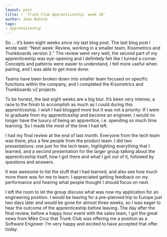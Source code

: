 ```yaml
---
layout: post
title: ! 'Trunk Club Apprenticeship: week 26'
author: Jean Bahnik
tags: 
- apprenticeship
---
```

So … it’s been eight weeks since my last blog post. The last blog post I wrote said: “Next week: Review, working in a smaller team, Kissmetrics and Trunkboards version 2.” The review went very well, the second part of my apprenticeship was eye-opening and I definitely felt like I turned a corner. Concepts and patterns were easier to understand, I felt more useful when pairing, and I was able to get more done.

<!-- more -->

Teams have been broken down into smaller team focused on specific functions within the company, and I completed the Kissmetrics and Trunkboards v2 projects.

To be honest, the last eight weeks are a big blur. It’s been very intense, a race to the finish to accomplish as much as I could during this apprenticeship. I wish I had blogged more but it was not a priority: If I were to graduate from my apprenticeship and become an engineer, I would no longer have the luxury of being an apprentice, i.e. spending so much time learning. So I made the most of the time I had left.

I had my final review at the end of last month. Everyone from the tech team was there, plus a few people from the product team. I did two presentations: one just for the tech team, highlighting everything that I learned, and a second presentation for the larger group talking about the apprenticeship itself, how I got there and what I got out of it, followed by questions and answers.

It was awesome to list the stuff that I had learned, and also see how much more there was for me to learn. I appreciated getting feedback on my performance and hearing what people thought I should focus on next.

I left the room to let the group discuss what was now my application for an engineering position. I would be leaving for a pre-planned trip to Europe just two days later and would be gone for almost three weeks, so I was eager to hear the outcome of the apprenticeship before leaving. The day after the final review, before a happy hour event with the sales team, I got the great news from Mike Cruz that Trunk Club was offering me a position as a Software Engineer. I’m very happy and excited to have accepted that offer today.
